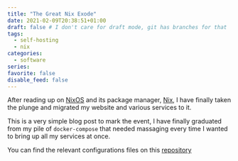 ```yaml
---
title: "The Great Nix Exode"
date: 2021-02-09T20:38:51+01:00
draft: false # I don't care for draft mode, git has branches for that
tags:
  - self-hosting
  - nix
categories:
  - software
series:
favorite: false
disable_feed: false
---
```


After reading up on [NixOS][nixos] and its package manager, [Nix][nix], I have
finally taken the plunge and migrated my website and various services to it.

[nixos]: https://nixos.org/
[nix]: https://nixos.wiki/wiki/Nix

<!--more-->

This is a very simple blog post to mark the event, I have finally graduated from
my pile of `docker-compose` that needed massaging every time I wanted to bring
up all my services at once.

You can find the relevant configurations files on this [repository][nix-config]

[nix-config]: https://gitea.belanyi.fr/ambroisie/nix-config
